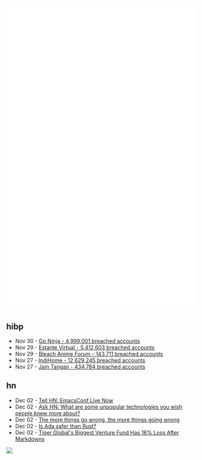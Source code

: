 ![Metrics](https://raw.githubusercontent.com/phixion/phixion/master/metrics.svg)

## hibp

<!--
for https://github.com/phixion/phixion/blob/main/.github/workflows/feeds.yml
-->
<!--START_SECTION:haveibeenpwnd-->
- Nov 30 - [Go Ninja - 4,999,001 breached accounts](https://haveibeenpwned.com/PwnedWebsites#GoNinja)
- Nov 29 - [Estante Virtual - 5,412,603 breached accounts](https://haveibeenpwned.com/PwnedWebsites#EstanteVirtual)
- Nov 29 - [Bleach Anime Forum - 143,711 breached accounts](https://haveibeenpwned.com/PwnedWebsites#BleachAnime)
- Nov 27 - [IndiHome - 12,629,245 breached accounts](https://haveibeenpwned.com/PwnedWebsites#IndiHome)
- Nov 27 - [Jam Tangan - 434,784 breached accounts](https://haveibeenpwned.com/PwnedWebsites#JamTangan)
<!--END_SECTION:haveibeenpwnd-->

## hn

<!--
for https://github.com/phixion/phixion/blob/main/.github/workflows/feeds.yml
-->
<!--START_SECTION:hn-->
- Dec 02 - [Tell HN: EmacsConf Live Now](https://emacsconf.org)
- Dec 02 - [Ask HN: What are some unpopular technologies you wish people knew more about?](https://news.ycombinator.com/item?id=38499134)
- Dec 02 - [The more things go wrong, the more things going wrong](https://jakeseliger.com/2023/11/14/the-more-things-go-wrong-the-more-things-going-wrong/)
- Dec 02 - [Is Ada safer than Rust?](https://old.reddit.com/r/rust/comments/17miqiu/is_ada_safer_than_rust/)
- Dec 02 - [Tiger Global's Biggest Venture Fund Has 18% Loss After Markdowns](https://www.bloomberg.com/news/articles/2023-11-30/tiger-global-s-biggest-venture-fund-has-18-loss-after-markdowns)
<!--END_SECTION:hn-->

<!--
for https://yhype.me
-->
![](https://hit.yhype.me/github/profile?user_id=13013670)
